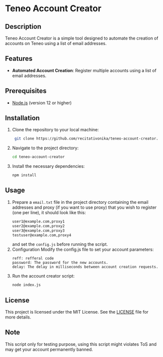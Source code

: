 # Teneo Account Creator

## Description
Teneo Account Creator is a simple tool designed to automate the creation of accounts on Teneo using a list of email addresses.

## Features
- **Automated Account Creation**: Register multiple accounts using a list of email addresses.

## Prerequisites
- [Node.js](https://nodejs.org/) (version 12 or higher)

## Installation

1. Clone the repository to your local machine:
   ```bash
	git clone https://github.com/recitativonika/teneo-account-creator.git
   ```
2. Navigate to the project directory:
	```bash
	cd teneo-account-creator
	```
3. Install the necessary dependencies:
	```bash
	npm install
	```

## Usage

1. Prepare a `email.txt` file in the project directory containing the email addresses and proxy (if you want to use proxy) that you wish to register (one per line), it should look like this:
	```bash
 	user1@example.com,proxy1
	user2@example.com,proxy2
	user3@example.com,proxy3
	testuser@example.com,proxy4

 	```
	and set the `config.js` before running the script.
2. Configuration
Modify the config.js file to set your account parameters:
	```
	reff: refferal code
	password: The password for the new accounts.
	delay: The delay in milliseconds between account creation requests.
	```
3. Run the account creator script:
	```bash
	node index.js
	```

## License
This project is licensed under the MIT License. See the [LICENSE](LICENSE) file for more details.

## Note
This script only for testing purpose, using this script might violates ToS and may get your account permanently banned.

